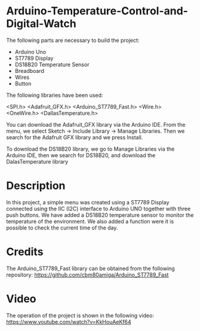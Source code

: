 # Arduino-Temperature-Control-and-Digital-Watch

The following parts are necessary to build the project:

  * Arduino Uno
  * ST7789 Display
  * DS18B20 Temperature Sensor
  * Breadboard
  * Wires
  * Button

The following libraries have been used:

<SPI.h>
<Adafruit_GFX.h>
<Arduino_ST7789_Fast.h>
<Wire.h>
<OneWire.h>
<DallasTemperature.h>

You can download the Adafruit_GFX library via the Arduino IDE. From the menu, we select Sketch -> Include Library -> Manage Libraries. 
Then we search for the Adafruit GFX library and we press Install. 

To download the DS18B20 library, we go to Manage Libraries via the Arduino IDE, then we search for DS18B20, and download the DalasTemperature library

# Description
In this project, a simple menu was created using a ST7789 Display connected using the IIC (I2C) interface to Arduino UNO together with three push buttons.
We have added a DS18B20 temperature sensor to monitor the temperature of the environment. We also added a function were it is possible to check the current
time of the day.

# Credits

The Arduino_ST7789_Fast library can be obtained from the following repository: https://github.com/cbm80amiga/Arduino_ST7789_Fast

# Video
The operation of the project is shown in the following video: https://www.youtube.com/watch?v=KkHouAeKf64

